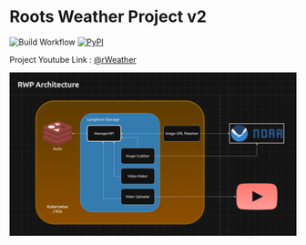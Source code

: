 # Roots Weather Project v2

![Build Workflow](https://github.com/johncanthony/RootsWeatherProject/actions/workflows/python-package.yml/badge.svg) [![PyPI](https://badge.fury.io/py/RootsWeatherProject.svg)](https://badge.fury.io/py/RootsWeatherProject)


Project Youtube Link : [@rWeather](https://www.youtube.com/@rWeather)

![Architecture Diagram](docs/images/RWDArchitecture.png)

